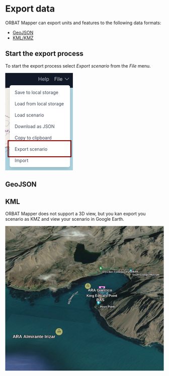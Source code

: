# Export data

ORBAT Mapper can export units and features to the following data formats:

- [GeoJSON](#geojson)
- [KML/KMZ](#kml)

## Start the export process

To start the export process
select _Export scenario_ from the _File_
menu.

![Import menu](images/export.png)

## GeoJSON

## KML

ORBAT Mapper does not support a 3D view, but you kan export you scenario as KMZ and view your scenario in Google Earth.

![Google earh](images/google-earth.png)
